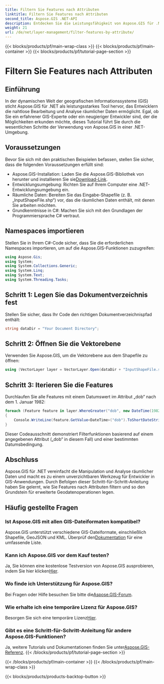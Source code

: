 ```yaml
---
title: Filtern Sie Features nach Attributen
linktitle: Filtern Sie Features nach Attributen
second_title: Aspose.GIS .NET-API
description: Entdecken Sie die Leistungsfähigkeit von Aspose.GIS für .NET bei der Manipulation räumlicher Daten. Filtern Sie Features mühelos, verbessern Sie GIS-Anwendungen und steigern Sie die Produktivität.
weight: 21
url: /de/net/layer-management/filter-features-by-attribute/
---
```


{{< blocks/products/pf/main-wrap-class >}}
{{< blocks/products/pf/main-container >}}
{{< blocks/products/pf/tutorial-page-section >}}

# Filtern Sie Features nach Attributen

## Einführung
In der dynamischen Welt der geografischen Informationssysteme (GIS) sticht Aspose.GIS für .NET als leistungsstarkes Tool hervor, das Entwicklern die nahtlose Bearbeitung und Analyse räumlicher Daten ermöglicht. Egal, ob Sie ein erfahrener GIS-Experte oder ein neugieriger Entwickler sind, der die Möglichkeiten erkunden möchte, dieses Tutorial führt Sie durch die wesentlichen Schritte der Verwendung von Aspose.GIS in einer .NET-Umgebung.
## Voraussetzungen
Bevor Sie sich mit den praktischen Beispielen befassen, stellen Sie sicher, dass die folgenden Voraussetzungen erfüllt sind:
-  Aspose.GIS-Installation: Laden Sie die Aspose.GIS-Bibliothek von herunter und installieren Sie sie[Download-Link](https://releases.aspose.com/gis/net/).
- Entwicklungsumgebung: Richten Sie auf Ihrem Computer eine .NET-Entwicklungsumgebung ein.
- Räumliche Daten: Bereiten Sie das Eingabe-Shapefile (z. B. „InputShapeFile.shp“) vor, das die räumlichen Daten enthält, mit denen Sie arbeiten möchten.
- Grundkenntnisse in C#: Machen Sie sich mit den Grundlagen der Programmiersprache C# vertraut.
## Namespaces importieren
Stellen Sie in Ihrem C#-Code sicher, dass Sie die erforderlichen Namespaces importieren, um auf die Aspose.GIS-Funktionen zuzugreifen:
```csharp
using Aspose.Gis;
using System;
using System.Collections.Generic;
using System.Linq;
using System.Text;
using System.Threading.Tasks;
```
## Schritt 1: Legen Sie das Dokumentverzeichnis fest
Stellen Sie sicher, dass Ihr Code den richtigen Dokumentverzeichnispfad enthält:
```csharp
string dataDir = "Your Document Directory";
```
## Schritt 2: Öffnen Sie die Vektorebene
Verwenden Sie Aspose.GIS, um die Vektorebene aus dem Shapefile zu öffnen:
```csharp
using (VectorLayer layer = VectorLayer.Open(dataDir + "InputShapeFile.shp", Drivers.Shapefile))
```
## Schritt 3: Iterieren Sie die Features
Durchlaufen Sie alle Features mit einem Datumswert im Attribut „dob“ nach dem 1. Januar 1982:
```csharp
foreach (Feature feature in layer.WhereGreater("dob", new DateTime(1982, 1, 1, 0, 0, 0)))
{
    Console.WriteLine(feature.GetValue<DateTime>("dob").ToShortDateString());
}
```
Dieser Codeausschnitt demonstriert Filterfunktionen basierend auf einem angegebenen Attribut („dob“ in diesem Fall) und einer bestimmten Datumsbedingung.
## Abschluss
Aspose.GIS für .NET vereinfacht die Manipulation und Analyse räumlicher Daten und macht es zu einem unverzichtbaren Werkzeug für Entwickler in GIS-Anwendungen. Durch Befolgen dieser Schritt-für-Schritt-Anleitung haben Sie gelernt, wie Sie Features nach Attributen filtern und so den Grundstein für erweiterte Geodatenoperationen legen.
## Häufig gestellte Fragen
### Ist Aspose.GIS mit allen GIS-Dateiformaten kompatibel?
 Aspose.GIS unterstützt verschiedene GIS-Dateiformate, einschließlich Shapefile, GeoJSON und KML. Überprüf den[Dokumentation](https://reference.aspose.com/gis/net/) für eine umfassende Liste.
### Kann ich Aspose.GIS vor dem Kauf testen?
 Ja, Sie können eine kostenlose Testversion von Aspose.GIS ausprobieren, indem Sie hier klicken[Hier](https://releases.aspose.com/).
### Wo finde ich Unterstützung für Aspose.GIS?
 Bei Fragen oder Hilfe besuchen Sie bitte die[Aspose.GIS-Forum](https://forum.aspose.com/c/gis/33).
### Wie erhalte ich eine temporäre Lizenz für Aspose.GIS?
 Besorgen Sie sich eine temporäre Lizenz[Hier](https://purchase.aspose.com/temporary-license/).
### Gibt es eine Schritt-für-Schritt-Anleitung für andere Aspose.GIS-Funktionen?
 Ja, weitere Tutorials und Dokumentationen finden Sie unter[Aspose.GIS-Referenz](https://reference.aspose.com/gis/net/).
{{< /blocks/products/pf/tutorial-page-section >}}

{{< /blocks/products/pf/main-container >}}
{{< /blocks/products/pf/main-wrap-class >}}

{{< blocks/products/products-backtop-button >}}
